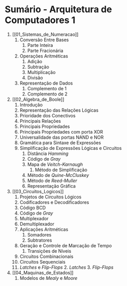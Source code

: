 # Sumário - Arquitetura de Computadores 1

1. [[01_Sistemas_de_Numeracao]]
	1. Conversão Entre Bases
		1. Parte Inteira
		2. Parte Fracionária
	2. Operações Aritméticas
		1. Adição
		2. Subtração
		3. Multiplicação
		4. Divisão
	3. Representação de Dados
		1. Complemento de 1
		2. Complemento de 2
2. [[02_Algebra_de_Boole]]
	1. Introdução
	2. Representação das Relações Lógicas
	3. Prioridade dos Conectivos
	4. Principais Relações
	5. Principais Propriedades
	6. Principais Propriedades com porta XOR
	7. Universalidade das portas NAND e NOR
	8. Gramática para Sintaxe de Expressões
	9. Simplificação de Expressões Lógicas e Circuitos
		1. Distância *Hamming*
		2. Código de *Gray*
		3. Mapa de *Veitch-Karnaugh*
			1. Método de Simplificação
		4. Método de *Quine-McCluskey*
		5. Método de *Reed-Muller*
		6. Representação Gráfica
3. [[03_Circuitos_Logicos]]
	1. Projetos de Circuitos Lógicos
	2. Codificadores e Decodificadores
	3. Código BCD
	4. Código de *Gray*
	5. Multiplexador
	6. Demultiplexador
	7. Aplicações Aritméticas
		1. Somadores
		2. Subtratores
	8. Geração e Controle de Marcação de Tempo
		1. Transições de Níveis
	9. Circuitos Combinacionais
	10. Circuitos Sequenciais
	11. *Latches* e *Flip-Flops*
		2. *Latches*
		3. *Flip-Flops*
4. [[04_Maquinas_de_Estados]]
	1. Modelos de *Mealy* e *Moore*
	
